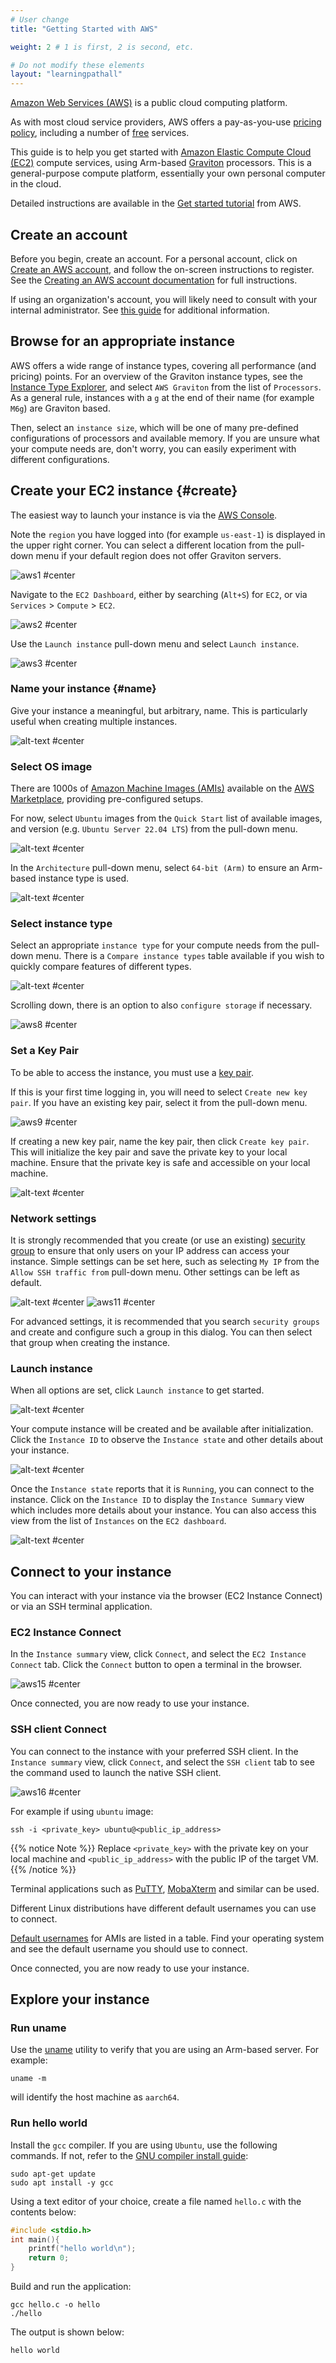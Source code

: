 ```yaml
---
# User change
title: "Getting Started with AWS"

weight: 2 # 1 is first, 2 is second, etc.

# Do not modify these elements
layout: "learningpathall"
---
```

[Amazon Web Services (AWS)](https://aws.amazon.com/) is a public cloud computing platform. 

As with most cloud service providers, AWS offers a pay-as-you-use [pricing policy](https://aws.amazon.com/pricing/), including a number of [free](https://aws.amazon.com/free/) services.

This guide is to help you get started with [Amazon Elastic Compute Cloud (EC2)](https://aws.amazon.com/ec2/) compute services, using Arm-based [Graviton](https://aws.amazon.com/ec2/graviton/) processors. This is a general-purpose compute platform, essentially your own personal computer in the cloud.

Detailed instructions are available in the [Get started tutorial](https://docs.aws.amazon.com/AWSEC2/latest/UserGuide/EC2_GetStarted.html) from AWS.

## Create an account

Before you begin, create an account. For a personal account, click on [Create an AWS account](https://aws.amazon.com/), and follow the on-screen instructions to register. See the [Creating an AWS account documentation](https://docs.aws.amazon.com/accounts/latest/reference/manage-acct-creating.html) for full instructions.

If using an organization's account, you will likely need to consult with your internal administrator. See [this guide](https://docs.aws.amazon.com/organizations/latest/userguide/orgs_manage_accounts_create.html) for additional information.

## Browse for an appropriate instance

AWS offers a wide range of instance types, covering all performance (and pricing) points. For an overview of the Graviton instance types, see the [Instance Type Explorer](https://aws.amazon.com/ec2/instance-explorer/), and select `AWS Graviton` from the list of `Processors`. As a general rule, instances with a `g` at the end of their name (for example `M6g`) are Graviton based.

Then, select an `instance size`, which will be one of many pre-defined configurations of processors and available memory. If you are unsure what your compute needs are, don't worry, you can easily experiment with different configurations.

## Create your EC2 instance {#create}

The easiest way to launch your instance is via the [AWS Console](https://console.aws.amazon.com).

Note the `region` you have logged into (for example `us-east-1`) is displayed in the upper right corner. You can select a different location from the pull-down menu if your default region does not offer Graviton servers.

![aws1 #center](https://github.com/odidev/arm-learning-paths/assets/40816837/82690ca3-49b2-4583-a233-2af623bfaa7b "Select an appropriate region")

Navigate to the `EC2 Dashboard`, either by searching (`Alt+S`) for `EC2`, or via `Services` > `Compute` > `EC2`.

![aws2 #center](https://github.com/odidev/arm-learning-paths/assets/40816837/6e5a2a0d-b9ee-4846-8a4e-c43841a31e64 "Navigate to the EC2 Dashboard")

Use the `Launch instance` pull-down menu and select `Launch instance`.

![aws3 #center](https://github.com/odidev/arm-learning-paths/assets/40816837/47a81315-d996-4b52-9e51-0c2478092299 "Launch an Amazon EC2 instance")

### Name your instance {#name}

Give your instance a meaningful, but arbitrary, name. This is particularly useful when creating multiple instances.

![alt-text #center](https://user-images.githubusercontent.com/87687468/192811901-40232129-2405-4a33-803c-1a9e40934b44.png "Specify a name for the instance")

### Select OS image

There are 1000s of [Amazon Machine Images (AMIs)](https://docs.aws.amazon.com/AWSEC2/latest/UserGuide/AMIs.html) available on the [AWS Marketplace](https://aws.amazon.com/marketplace), providing pre-configured setups.

For now, select `Ubuntu` images from the `Quick Start` list of available images, and version (e.g. `Ubuntu Server 22.04 LTS`) from the pull-down menu.

![alt-text #center](https://user-images.githubusercontent.com/87687468/192594550-95c51ac9-d1cd-4f0d-98f2-a1fce1a78b2d.png "Select a Ubuntu AMI")

In the `Architecture` pull-down menu, select `64-bit (Arm)` to ensure an Arm-based instance type is used.

![alt-text #center](https://user-images.githubusercontent.com/87687468/192595418-c96ad1e5-8a74-43f8-83c7-d5c19f14ff4a.png "Select '64-bit (Arm)' Architecture")

### Select instance type

Select an appropriate `instance type` for your compute needs from the pull-down menu. There is a `Compare instance types` table available if you wish to quickly compare features of different types.

![alt-text #center](https://user-images.githubusercontent.com/87687468/192596029-21b7dcc2-917c-41d0-bda2-3763584f7f00.png "Select an Instance type")

Scrolling down, there is an option to also `configure storage` if necessary.

![aws8 #center](https://github.com/odidev/arm-learning-paths/assets/40816837/69e0e0ea-2f7d-40a2-9c9c-914aa5b12b86 "Configure storage options")

### Set a Key Pair

To be able to access the instance, you must use a [key pair](https://docs.aws.amazon.com/AWSEC2/latest/UserGuide/ec2-key-pairs.html).

If this is your first time logging in, you will need to select `Create new key pair`. If you have an existing key pair, select it from the pull-down menu.

![aws9 #center](https://github.com/odidev/arm-learning-paths/assets/40816837/0154a180-944c-40ec-94c4-4a198f9476db "Select or create a key pair")

If creating a new key pair, name the key pair, then click `Create key pair`. This will initialize the key pair and save the private key to your local machine. Ensure that the private key is safe and accessible on your local machine. 

![alt-text #center](https://user-images.githubusercontent.com/87687468/189891219-ac02d5df-d247-4adb-8e3d-03c0212b9356.png "Create a new key pair")

### Network settings

It is strongly recommended that you create (or use an existing) [security group](https://docs.aws.amazon.com/AWSEC2/latest/UserGuide/ec2-security-groups.html) to ensure that only users on your IP address can access your instance. Simple settings can be set here, such as selecting `My IP` from the `Allow SSH traffic from` pull-down menu. Other settings can be left as default.

![alt-text #center](https://user-images.githubusercontent.com/97123064/243441540-ec1e0f02-29bb-4f4e-b762-90703bd268e4.png "Configure a security group")
![aws11 #center](https://github.com/odidev/arm-learning-paths/assets/40816837/cf609a1e-8d6c-4306-995d-9e9c283528b5 "Configure a security group")

For advanced settings, it is recommended that you search `security groups` and create and configure such a group in this dialog. You can then select that group when creating the instance.

### Launch instance

When all options are set, click `Launch instance` to get started. 

![alt-text #center](https://user-images.githubusercontent.com/97123064/243456243-06c6f57d-457a-4b92-9705-8d6abf1870bf.png
 "Launch the instance")

Your compute instance will be created and be available after initialization. Click the `Instance ID` to observe the `Instance state` and other details about your instance.

![alt-text #center](https://user-images.githubusercontent.com/97123064/243434513-1762e92d-0fd6-41b9-8b7a-ff4ac87cf996.png "A successful instance launch message with Instance ID")

Once the `Instance state` reports that it is `Running`, you can connect to the instance. Click on the `Instance ID` to display the `Instance Summary` view which includes more details about your instance. You can also access this view from the list of `Instances` on the `EC2 dashboard`.

![alt-text #center](https://user-images.githubusercontent.com/97123064/243447184-b9e0854b-619d-4b48-80a4-5536a318cbf5.png "Instance ID is shown and Instance state is 'Running'")

## Connect to your instance

You can interact with your instance via the browser (EC2 Instance Connect) or via an SSH terminal application.

### EC2 Instance Connect

In the `Instance summary` view, click `Connect`, and select the `EC2 Instance Connect` tab. Click the `Connect` button to open a terminal in the browser.

![aws15 #center](https://github.com/odidev/arm-learning-paths/assets/40816837/cf368c99-209c-46e5-83b9-6a0f5efdc55e "Connect to the EC2 instance from the browser")

Once connected, you are now ready to use your instance.

### SSH client Connect

You can connect to the instance with your preferred SSH client. In the `Instance summary` view, click `Connect`, and select the `SSH client` tab to see the command used to launch the native SSH client.

![aws16 #center](https://github.com/odidev/arm-learning-paths/assets/40816837/c43392c3-80d8-4078-89d9-73524cb05911 "Connect to the EC2 instance with an SSH client")

For example if using `ubuntu` image:

```console
ssh -i <private_key> ubuntu@<public_ip_address>
```

{{% notice Note %}}
Replace `<private_key>` with the private key on your local machine and `<public_ip_address>` with the public IP of the target VM.
{{% /notice %}}

Terminal applications such as [PuTTY](https://www.putty.org/), [MobaXterm](https://mobaxterm.mobatek.net/) and similar can be used.

Different Linux distributions have different default usernames you can use to connect. 

[Default usernames](https://docs.aws.amazon.com/AWSEC2/latest/UserGuide/connection-prereqs.html) for AMIs are listed in a table. Find your operating system and see the default username you should use to connect.

Once connected, you are now ready to use your instance.

## Explore your instance

### Run uname

Use the [uname](https://en.wikipedia.org/wiki/Uname) utility to verify that you are using an Arm-based server. For example:

```console
uname -m
```
will identify the host machine as `aarch64`.

### Run hello world

Install the `gcc` compiler. If you are using `Ubuntu`, use the following commands. If not, refer to the [GNU compiler install guide](/install-guides/gcc):

```console
sudo apt-get update
sudo apt install -y gcc
```

Using a text editor of your choice, create a file named `hello.c` with the contents below:

```C
#include <stdio.h>
int main(){
    printf("hello world\n");
    return 0;
}
```
Build and run the application:

```console
gcc hello.c -o hello
./hello
```

The output is shown below:

```output
hello world
```
